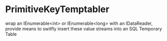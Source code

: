 # PrimitiveKeyTemptabler
wrap an IEnumerable&lt;int> or IEnumerable&lt;long> with an IDataReader, provide means to switfly insert these value streams into an SQL Temporary Table

